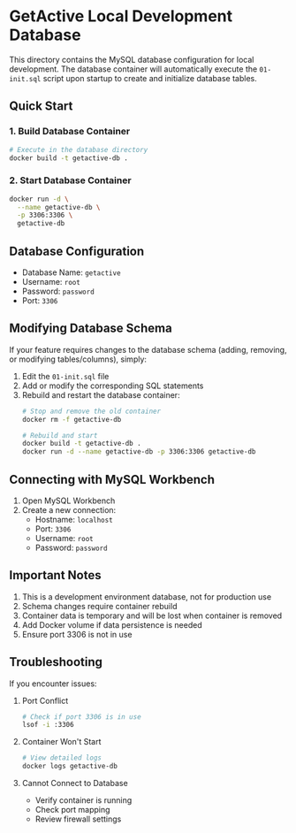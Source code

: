 # GetActive Local Development Database

This directory contains the MySQL database configuration for local development. The database container will automatically execute the `01-init.sql` script upon startup to create and initialize database tables.

## Quick Start

### 1. Build Database Container

```bash
# Execute in the database directory
docker build -t getactive-db .
```

### 2. Start Database Container

```bash
docker run -d \
  --name getactive-db \
  -p 3306:3306 \
  getactive-db
```

## Database Configuration

- Database Name: `getactive`
- Username: `root`
- Password: `password`
- Port: `3306`

## Modifying Database Schema

If your feature requires changes to the database schema (adding, removing, or modifying tables/columns), simply:

1. Edit the `01-init.sql` file
2. Add or modify the corresponding SQL statements
3. Rebuild and restart the database container:
   ```bash
   # Stop and remove the old container
   docker rm -f getactive-db
   
   # Rebuild and start
   docker build -t getactive-db .
   docker run -d --name getactive-db -p 3306:3306 getactive-db
   ```

## Connecting with MySQL Workbench

1. Open MySQL Workbench
2. Create a new connection:
   - Hostname: `localhost`
   - Port: `3306`
   - Username: `root`
   - Password: `password`

## Important Notes

1. This is a development environment database, not for production use
2. Schema changes require container rebuild
3. Container data is temporary and will be lost when container is removed
4. Add Docker volume if data persistence is needed
5. Ensure port 3306 is not in use

## Troubleshooting

If you encounter issues:

1. Port Conflict
   ```bash
   # Check if port 3306 is in use
   lsof -i :3306
   ```

2. Container Won't Start
   ```bash
   # View detailed logs
   docker logs getactive-db
   ```

3. Cannot Connect to Database
   - Verify container is running
   - Check port mapping
   - Review firewall settings
